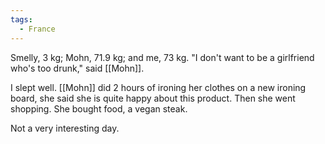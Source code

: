 ```yaml
---
tags:
  - France
---
```

Smelly, 3 kg; Mohn, 71.9 kg; and me, 73 kg.
"I don't want to be a girlfriend who's too drunk," said [[Mohn]].

I slept well. [[Mohn]] did 2 hours of ironing her clothes on a new ironing board, she said she is quite happy about this product. Then she went shopping. She bought food, a vegan steak. 

Not a very interesting day.
